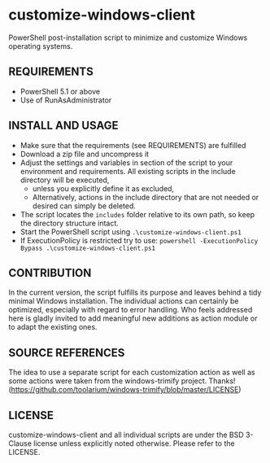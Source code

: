 # customize-windows-client
PowerShell post-installation script to minimize and customize Windows operating systems.

## REQUIREMENTS
* PowerShell 5.1 or above 
* Use of RunAsAdministrator

## INSTALL AND USAGE
* Make sure that the requirements (see REQUIREMENTS) are fulfilled
* Download a zip file and uncompress it
* Adjust the settings and variables in section of the script to your environment and requirements. All existing scripts in the include directory will be executed,
  * unless you explicitly define it as excluded,
  * Alternatively, actions in the include directory that are not needed or desired can simply be deleted.
* The script locates the `includes` folder relative to its own path, so keep the directory structure intact.
* Start the PowerShell script using ```.\customize-windows-client.ps1```
* If ExecutionPolicy is restricted try to use: ```powershell -ExecutionPolicy Bypass .\customize-windows-client.ps1```

## CONTRIBUTION
In the current version, the script fulfills its purpose and leaves behind a tidy minimal Windows installation. The individual actions can certainly be optimized, especially with regard to error handling. Who feels addressed here is gladly invited to add meaningful new additions as action module or to adapt the existing ones. 

## SOURCE REFERENCES
The idea to use a separate script for each customization action as well as some actions were taken from the windows-trimify project. Thanks! (https://github.com/toolarium/windows-trimify/blob/master/LICENSE)

## LICENSE
customize-windows-client and all individual scripts are under the BSD 3-Clause license unless explicitly noted otherwise. Please refer to the LICENSE.

